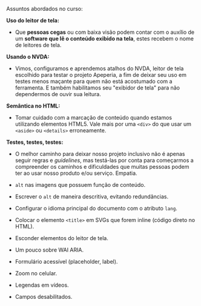 Assuntos abordados no curso:

**Uso do leitor de tela:**
- Que **pessoas cegas** ou com baixa visão podem contar com o auxílio de um **software que lê o conteúdo exibido na tela**, estes recebem o nome de leitores de tela.

**Usando o NVDA:**
- Vimos, configuramos e aprendemos atalhos do NVDA, leitor de tela escolhido para testar o projeto Apeperia, a fim de deixar seu uso em testes menos maçante para quem não está acostumado com a ferramenta. E também habilitamos seu "exibidor de tela" para não dependermos de ouvir sua leitura.

**Semântica no HTML:**
- Tomar cuidado com a marcação de conteúdo quando estamos utilizando elementos HTML5. Vale mais por uma `<div>` do que usar um `<aside>` ou `<details>` erroneamente.

**Testes, testes, testes:**
- O melhor caminho para deixar nosso projeto inclusivo não é apenas seguir regras e _guidelines_, mas testá-las por conta para começarmos a compreender os caminhos e dificuldades que muitas pessoas podem ter ao usar nosso produto e/ou serviço. Empatia.

- `alt` nas imagens que possuem função de conteúdo.

- Escrever o `alt` de maneira descritiva, evitando redundâncias.

- Configurar o idioma principal do documento com o atributo `lang`.

- Colocar o elemento `<title>` em SVGs que forem inline (código direto no HTML).

- Esconder elementos do leitor de tela.

- Um pouco sobre WAI ARIA.

- Formulário acessível (placeholder, label).

- Zoom no celular.

- Legendas em vídeos.

- Campos desabilitados.
